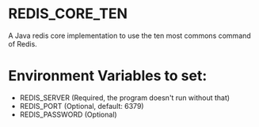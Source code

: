 # REDIS_CORE_TEN
A Java redis core implementation to use the ten most commons command of Redis.

# Environment Variables to set:
- REDIS_SERVER (Required, the program doesn't run without that)
- REDIS_PORT (Optional, default: 6379)
- REDIS_PASSWORD (Optional)
